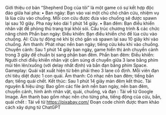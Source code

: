 Giới thiệu cơ bản
“Shepherd Dog của tôi” là một game có sự kết hợp độc đáo giữa hai pha:
•	Ban ngày: Bạn vào vai một chú chó chăn cừu, nhiệm vụ là lùa cừu vào chuồng. Mỗi con cừu được đưa vào chuồng sẽ được spawn lại sau 10 giây. Pha này kéo dài 1 phút 14 giây.
•	Ban đêm: Bạn điều khiển nhân vật để phòng thủ trang trại khỏi sói.
Cấu trúc chương trình & các chức năng chính
Phần ban ngày:
	Điều khiển: Bạn điều khiển chó để lùa cừu vào chuồng.
	AI: Cừu tự động né khi bị chó gần và spawn lại sau 10 giây khi vào chuồng.
	Âm thanh: Phát nhạc nền ban ngày; tiếng cừu kêu khi vào chuồng.
Chuyển cảnh:
	Sau 1 phút 14 giây ban ngày, game hiển thị ảnh chuyển cảnh trong 3 giây để chuẩn bị sang phần ban đêm.
Phần ban đêm:
	Điều khiển: Người chơi điều khiển nhân vật cầm súng di chuyển giữa 3 lane bằng phím mũi tên lên/xuống (với delay nhất định) và bắn đạn bằng phím Space.
 	Gameplay: Quái vật xuất hiện từ bên phải theo 3 lane cố định. Mỗi viên đạn chỉ tiêu diệt được 1 con quái.
  	Âm thanh: Có nhạc nền ban đêm; tiếng bắn đạn; tiếng quái chết.
   	Kết thúc: Sau 1 phút 14 giây màn đêm kết thúc.
Tài nguyên & hiệu ứng:
	Bao gồm các file ảnh nền ban ngày, nền ban đêm, chuyển cảnh, hình ảnh nhân vật, quái, chuồng, và đạn :
 		Tải về từ Google Image.
   	Âm thanh bao gồm nhạc nền cho từng pha, tiếng động của cừu, bắn, quái chết :
    		Tải về từ https://pixabay.com/
      	Đoạn code chính được tham khảo cách xây dựng từ ChatGPT
